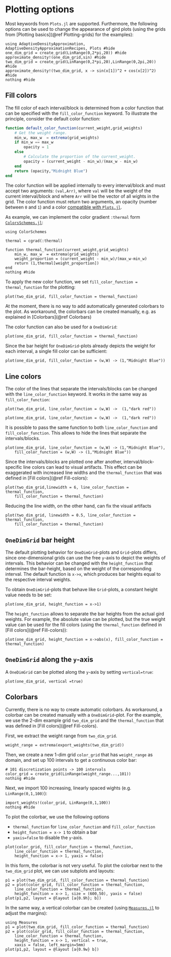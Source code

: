 # Plotting options

Most keywords from `Plots.jl` are supported. Furthermore, the following options can be used to change the appearance of gird plots (using the grids from [Plotting basics](@ref Plotting-grids) for the examples):


```@example 3
using AdaptiveDensityApproximation, AdaptiveDensityApproximationRecipes, Plots #hide
one_dim_grid = create_grid(LinRange(0,2*pi,20)) #hide
approximate_density!(one_dim_grid,sin) #hide
two_dim_grid = create_grid(LinRange(0,2*pi,20),LinRange(0,2pi,20)) #hide
approximate_density!(two_dim_grid, x -> sin(x[1])^2 + cos(x[2])^2) #hide
nothing #hide
```


## Fill colors

The fill color of each interval/block is determined from a color function that can be specified with the `fill_color_function` keyword. To illustrate the principle, consider the default color function:

```julia
function default_color_function(current_weight,grid_weights)
	# Get the weight range.
	min_w, max_w  = extrema(grid_weights)
	if min_w == max_w
		opacity = 1
	else
		# Calculate the proportion of the current_weight.
		opacity = (current_weight - min_w)/(max_w - min_w)
	end
	return (opacity,"Midnight Blue")
end
```
The color function will be applied internally to every interval/block and must accept two arguments: `(val,Arr)`, where `val` will be the weight of the current interval/block and where `Arr` will be the vector of all wights in the grid. The color function must return two arguments, an opacity (number between `0` and `1`) and a color [compatible with `Plots.jl`](https://docs.juliaplots.org/latest/colors/).

As example, we can implement the color gradient `:thermal` form [`ColorsSchemes.jl`](https://docs.juliaplots.org/latest/generated/colorschemes/):
```@example 3
using ColorSchemes

thermal = cgrad(:thermal)

function thermal_function(current_weight,grid_weights)
	min_w, max_w  = extrema(grid_weights)
	weight_proportion = (current_weight - min_w)/(max_w-min_w)
	return (1,thermal[weight_proportion])
end
nothing #hide
```
To apply the new color function, we set `fill_color_function = thermal_function` for the plotting:
```@example 3
plot(two_dim_grid, fill_color_function = thermal_function)
```
At the moment, there is no way to add automatically generated colorbars to the plot. As workaround, the colorbars can be created manually, e.g. as explained in [Colorbars](@ref Colorbars)


The color function can also be used for a `OneDimGrid`:

```@example 3
plot(one_dim_grid, fill_color_function = thermal_function)
```
Since the bar height for `OneDimGrid`-plots already depicts the weight for each interval, a single fill color can be sufficient: 

```@example 3
plot(one_dim_grid, fill_color_function = (w,W) -> (1,"Midnight Blue"))
```

## Line colors

The color of the lines that separate the intervals/blocks can be changed with the `line_color_function` keyword. It works in the same way as `fill_color_function`:


```@example 3
plot(two_dim_grid, line_color_function = (w,W) ->  (1,"dark red"))
```
```@example 3
plot(one_dim_grid, line_color_function = (w,W) ->  (1,"dark red"))
```

It is possible to pass the same function to both `line_color_function` and `fill_color_function`. This allows to hide the lines that separate the intervals/blocks. 

```@example 3
plot(one_dim_grid, line_color_function = (w,W) -> (1,"Midnight Blue"), 
	fill_color_function = (w,W) -> (1,"Midnight Blue"))
```

Since the intervals/blocks are plotted one after another, interval/block-specific line colors can lead to visual artifacts. This effect can be exaggerated with increased line widths and the `thermal_function` that was defined in [Fill colors](@ref Fill-colors):
```@example 3
plot(two_dim_grid,linewidth = 6, line_color_function = thermal_function, 
	fill_color_function = thermal_function)
```

Reducing the line width, on the other hand, can fix the visual artifacts
```@example 3
plot(two_dim_grid, linewidth = 0.5, line_color_function = thermal_function, 
	fill_color_function = thermal_function)
```

## `OneDimGrid` bar height

The default plotting behavior for `OneDimGrid`-plots and `Grid`-plots differs, since one-dimensional grids can use the free `y`-axis to depict the weights of intervals. This behavior can be changed with the `height_function` that determines the bar-height, based on the weight of the corresponding interval. The default function is `x->x`, which produces bar heights equal to the respective interval weights.

To obtain `OneDimGrid`-plots that behave like `Grid`-plots, a constant height value needs to be set:
```@example 3
plot(one_dim_grid, height_function = x->1)
```

The `height_function` allows to separate the bar heights from the actual gird weights. For example, the absolute value can be plotted, but the true weight value can be used for the fill colors (using the `thermal_function` defined in [Fill colors](@ref Fill-colors)):

```@example 3
plot(one_dim_grid, height_function = x->abs(x), fill_color_function = thermal_function)
```

## `OneDimGrid` along the `y`-axis

A `OneDimGrid` can be plotted along the `y`-axis by setting `vertical=true`:
```@example 3
plot(one_dim_grid, vertical =true)
```

## Colorbars

Currently, there is no way to create automatic colorbars. As workaround, a colorbar can be created manually with a `OneDimGrid`-plot. For the example, we use the 2-dim example grid `two_dim_grid` and the `thermal_function` that was defined in [Fill colors](@ref Fill-colors).

First, we extract the weight range from `two_dim_grid`.

```@example 3
weight_range = extrema(export_weights(two_dim_grid))
```

Then, we create a new 1-dim grid `color_grid` that has `weight_range` as domain, and set up 100 intervals to get a continuous color bar:

```@example 3
# 101 discretization points -> 100 intervals 
color_grid = create_grid(LinRange(weight_range...,101))
nothing #hide
``` 

Next, we import 100 increasing, linearly spaced wights (e.g. `LinRange(0,1,100)`):

```@example 3
import_weights!(color_grid, LinRange(0,1,100))
nothing #hide
```

To plot the colorbar, we use the following options

* `thermal_function` for `line_color_function` and `fill_color_function`
* `height_function = x-> 1` to obtain a bar
* `yaxis=false` to disable the `y`-axis.

```@example 3
plot(color_grid, fill_color_function = thermal_function, 
	line_color_function = thermal_function, 
	height_function = x-> 1, yaxis = false)
```

In this form, the colorbar is not very useful.  To plot the colorbar next to the `two_dim_grid` plot, we can use subplots and layouts:

```@example 3
p1 = plot(two_dim_grid, fill_color_function = thermal_function)
p2 = plot(color_grid, fill_color_function = thermal_function, 
	line_color_function = thermal_function, 
	height_function = x-> 1, size = (600,50), yaxis = false)
plot(p1,p2, layout = @layout [a{0.9h}; b])
```

In the same way, a vertical colorbar can be created (using [`Measures.jl`](https://github.com/JuliaGraphics/Measures.jl) to adjust the margins):

```@example 3
using Measures
p1 = plot(two_dim_grid, fill_color_function = thermal_function)
p2 = plot(color_grid, fill_color_function = thermal_function, 
	line_color_function = thermal_function, 
	height_function = x-> 1, vertical = true,  
	xaxis = false, left_margin=5mm)
plot(p1,p2, layout = @layout [a{0.9w} b])
```